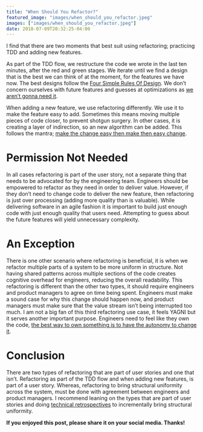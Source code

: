 ```yaml
---
title: "When Should You Refactor?"
featured_image: "images/when_should_you_refactor.jpeg"
images: ["images/when_should_you_refactor.jpeg"]
date: 2018-07-09T20:32:25-04:00
---
```


I find that there are two moments that best suit using refactoring; practicing TDD and adding new features.

As part of the TDD flow, we restructure the code we wrote in the last ten minutes, after the red and green stages. We iterate until we find a design that is the best we can think of at the moment, for the features we have now. The best designs follow the [Four Simple Rules Of Design](https://www.martinfowler.com/bliki/BeckDesignRules.html). We don’t concern ourselves with future features and guesses at optimizations as [we aren’t gonna need it](http://wiki.c2.com/?YouArentGonnaNeedIt).

When adding a new feature, we use refactoring differently. We use it to make the feature easy to add. Sometimes this means moving multiple pieces of code closer, to prevent shotgun surgery. In other cases, it is creating a layer of indirection, so an new algorithm can be added. This follows the mantra; [make the change easy then make then easy change](https://www.facebook.com/notes/kent-beck/runright-and-vice-versa/566483323384536).

# Permission Not Needed

In all cases refactoring is part of the user story, not a separate thing that needs to be advocated for by the engineering team. Engineers should be empowered to refactor as they need in order to deliver value. However, if they don’t need to change code to deliver the new feature, then refactoring is just over processing (adding more quality than is valuable). While delivering software in an agile fashion it is important to build just enough code with just enough quality that users need. Attempting to guess about the future features will yield unnecessary complexity.

# An Exception

There is one other scenario where refactoring is beneficial, it is when we refactor multiple parts of a system to be more uniform in structure. Not having shared patterns across multiple sections of the code creates cognitive overhead for engineers, reducing the overall readability. This refactoring is different than the other two types, it should require engineers and product managers to agree on time being spent. Engineers must make a sound case for why this change should happen now, and product managers must make sure that the value stream isn’t being interrupted too much. I am not a big fan of this third refactoring use case, it feels YAGNI but it serves another important purpose. Engineers need to feel like they own the code, [the best way to own something is to have the autonomy to change it](https://www.researchgate.net/publication/301612260_Practice_and_Perception_of_Team_Code_Ownership).

# Conclusion

There are two types of refactoring that are part of user stories and one that isn’t. Refactoring as part of the TDD flow and when adding new features, is part of a user story. Whereas, refactoring to bring structural uniformity across the system, must be done with agreement between engineers and product managers. I recommend leaning on the types that are part of user stories and doing [technical retrospectives](/posts/technical-retrospective-what-why-how/) to incrementally bring structural uniformity.

**If you enjoyed this post, please share it on your social media. Thanks!**